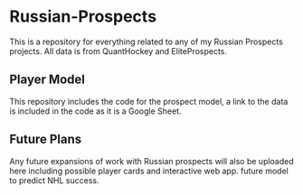# Russian-Prospects
This is a repository for everything related to any of my Russian Prospects projects. All data is from QuantHockey and EliteProspects.

## Player Model
This repository includes the code for the prospect model, a link to the data is included in the code as it is a Google Sheet.

## Future Plans
Any future expansions of work with Russian prospects will also be uploaded here including possible player cards and interactive web app. 
future model to predict NHL success. 
